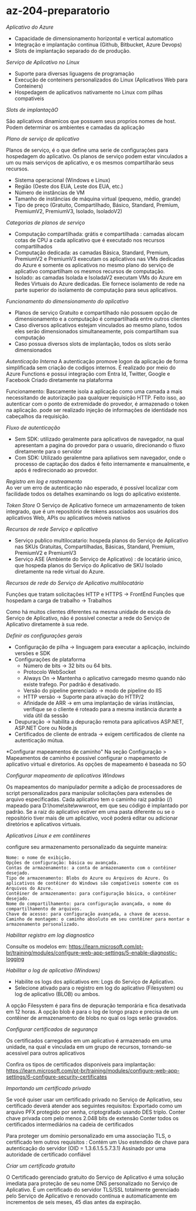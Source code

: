 # az-204-preparatorio

*Aplicativo do Azure*

- Capacidade de dimensionamento horizontal e vertical automatico
- Integração e implantação continua (Github, Bitbucket, Azure Devops)
- Slots de implantação separado do de produção.


*Serviço de Aplicativo no Linux*

- Suporte para diversas liguagens de programação
- Execução de conteiners personalizados do Linux (Aplicativos Web para Conteiners)
- Hospedagem de aplicativos nativamente no Linux com pilhas compativeis

*Slots de implantaçãO*

São aplicativos dinamicos que possuem seus proprios nomes de host.
Podem determinar os ambientes e camadas da aplicação

*Plano de serviço de aplicativo*

Planos de serviço, é o que define uma serie de configurações para hospedagem do aplicativo.
Os planos de serviço podem estar vinculados a um ou mais serviços de aplicativo, e os mesmos compartilharão seus recursos.

- Sistema operacional (Windows e Linux)
- Região (Oeste dos EUA, Leste dos EUA, etc.)
- Número de instâncias de VM
- Tamanho de instâncias de máquina virtual (pequeno, médio, grande)
- Tipo de preço (Gratuito, Compartilhado, Básico, Standard, Premium, PremiumV2, PremiumV3, Isolado, IsoladoV2)

*Categorias de planos de serviço*
- Computação compartilhada: grátis e compartilhada : camadas alocam cotas de CPU a cada aplicativo que é executado nos recursos compartilhados
- Computação dedicada:  as camadas Básica, Standard, Premium, PremiumV2 e PremiumV3 executam os aplicativos nas VMs dedicadas do Azure e somente os aplicativos no mesmo plano do serviço de aplicativo compartilham os mesmos recursos de computação.
- Isolado: as camadas Isolada e IsoladaV2 executam VMs do Azure em Redes Virtuais do Azure dedicadas. Ele fornece isolamento de rede na parte superior do isolamento de computação para seus aplicativos.


*Funcionamento do dimensionamento do aplicativo*
- Planos de serviço Gratuito e compartilhado não possuem opção de dimensionamento e a computação é compartilhada entre outros clientes
- Caso diversos aplicativos estejam vinculados ao mesmo plano, todos eles serão dimensionados simultaneamente, pois compartilham sua computação
- Caso possua diversos slots de implantação, todos os slots serão dimensionados

*Autenticação Interna*
A autenticação promove logon da aplicação de forma simplificada sem criação de codigos internos.
É realizado por meio do Azure Functions e possui integração com Entra Id, Twitter, Google e Facebook
Criado diretamente na plataforma

Funcionamento:
Bascamente isola a aplicação como uma camada a mais necessitando de autorização paa qualquer requisição HTTP.
Feito isso, ao autenticar com o ponto de extremidade do provedor, é armazenado o token na aplicação.
pode ser realizado injeção de informações de identidade nos cabeçalhos da requisição.

*Fluxo de autenticação*
- Sem SDK: utilizado geralmente para aplicativos de navegador, na qual apresentam a pagina do provedor para o usuario, direcionando o fluxo diretamente para o servidor
- Com SDK: Utilizado geralemtne para apliativos sem navegador, onde o processo de captação dos dados é feito internamente e manualmente, e após é redirecionado ao provedor.

*Registro em log e rastreamento*	
Ao ver um erro de autenticação não esperado, é possível localizar com facilidade todos os detalhes examinando os logs do aplicativo existente.

*Token Store*
O Serviço de Aplicativo fornece um armazenamento de token integrado, que é um repositório de tokens associados aos usuários dos aplicativos Web, APIs ou aplicativos móveis nativos

*Recursos de rede Serviço e aplicativo*
- Serviço publico multilocatario: hospeda planos do Serviço de Aplicativo nas SKUs Gratuitas, Compartilhadas, Básicas, Standard, Premium, PremiumV2 e PremiumV3
- Serviço ASE (Ambiente do Serviço de Aplicativo) : de locatário único, que hospeda planos do Serviço do Aplicativo de SKU Isolado diretamente na rede virtual do Azure.


*Recursos de rede do Serviço de Aplicativo multilocatário*

Funções que tratam solicitações HTTP e HTTPS -> FrontEnd
Funções que hospedam a carga de trabalho -> Trabalhos

Como há muitos clientes diferentes na mesma unidade de escala do Serviço de Aplicativo, não é possível conectar a rede do Serviço de Aplicativo diretamente à sua rede.

*Definir as configurações gerais*

- Configuração de pilha -> linguagem para executar a aplicação, incluindo versões e SDK
- Configurações de plataforma
	- Número de bits -> 32 bits ou 64 bits.
	- Protocolo WebSocket 
	- Always On -> Mantenha o aplicativo carregado mesmo quando não existe trafego. Por padrão é desativado.
	- Versão do pipeline gerenciado -> modo de pipeline do IIS
	- HTTP versão -> Suporte para ativação do HTTP/2
	- Afinidade de ARR ->  em uma implantação de várias instâncias, verifique se o cliente é roteado para a mesma instância durante a vida útil da sessão
- Deupuração -> habilita a depuração remota para aplicativos ASP.NET, ASP.NET Core ou Node.js
- Certificados de cliente de entrada ->  exigem certificados de cliente na autenticação mútua.

*Configurar mapeamentos de caminho"
Na seção Configuração > Mapeamentos de caminho é possivel configurar o mapeamento de aplicativo virtual e diretorios. As opções de mapeamento é baseada no SO

*Configurar mapeamento de aplicativos Windows*

Os mapeamentos do manipulador permite a adição de processadores de script personalizados para manipular solicitações para extensões de arquivo especificadas.
Cada aplicativo tem o caminho raiz padrão (/) mapeado para D:\home\site\wwwroot, em que seu código é implantado por padrão. Se a raiz do aplicativo estiver em uma pasta diferente ou se o repositório tiver mais de um aplicativo,
 você poderá editar ou adicionar diretórios e aplicativos virtuais.

*Aplicativos Linux e em contêineres*

configure seu armazenamento personalizado da seguinte maneira:

    Nome: o nome de exibição.
    Opções de configuração: básica ou avançada.
    Contas de armazenamento: a conta de armazenamento com o contêiner desejado.
    Tipo de armazenamento: Blobs do Azure ou Arquivos do Azure. Os aplicativos de contêiner do Windows são compatíveis somente com os Arquivos do Azure.
    Contêiner de armazenamento: para configuração básica, o contêiner desejado.
    Nome do compartilhamento: para configuração avançada, o nome do compartilhamento de arquivos.
    Chave de acesso: para configuração avançada, a chave de acesso.
    Caminho de montagem: o caminho absoluto em seu contêiner para montar o armazenamento personalizado.

*Habilitar registro em log diagnostico*

Consulte os modelos em: https://learn.microsoft.com/pt-br/training/modules/configure-web-app-settings/5-enable-diagnostic-logging

*Habilitar o log de aplicativo (Windows)*

- Habilite os logs dos aplicativos em: Logs do Serviço de Aplicativo.
- Selecione ativado para o registro em log do aplicativo (Filesystem) ou log de aplicativo (BLOB) ou ambos.

A opção Filesystem é para fins de depuração temporária e fica desativada em 12 horas. A opção blob é para o log de longo prazo e precisa de um contêiner
 de armazenamento de blobs no qual os logs serão gravados.

*Configurar certificados de segurança*

Os certificados carregados em um aplicativo é armazenado em uma unidade, na qual e vinculada em um grupo de recursos, tornando-se acessivel para outros aplicativos 

Confira os tipos de certificados disponiveis para implantação: https://learn.microsoft.com/pt-br/training/modules/configure-web-app-settings/6-configure-security-certificates

*Importando um certificado privado*

Se você quiser usar um certificado privado no Serviço de Aplicativo, seu certificado deverá atender aos seguintes requisitos:
    Exportado como um arquivo PFX protegido por senha, criptografado usando DES triplo.
    Conter chave privada com pelo menos 2.048 bits de extensão
    Conter todos os certificados intermediários na cadeia de certificados

Para proteger um domínio personalizado em uma associação TLS, o certificado tem outros requisitos :
    Contém um Uso estendido de chave para autenticação do servidor (OID = 1.3.6.1.5.5.7.3.1)
    Assinado por uma autoridade de certificado confiável


*Criar um certificado gratuito*

O Certificado gerenciado gratuito do Serviço de Aplicativo é uma solução imediata para proteção de seu nome DNS personalizado no Serviço de Aplicativo.
É um certificado do servidor TLS/SSL totalmente gerenciado pelo Serviço de Aplicativo e renovado contínua e automaticamente em incrementos de seis meses,
45 dias antes da expiração.


